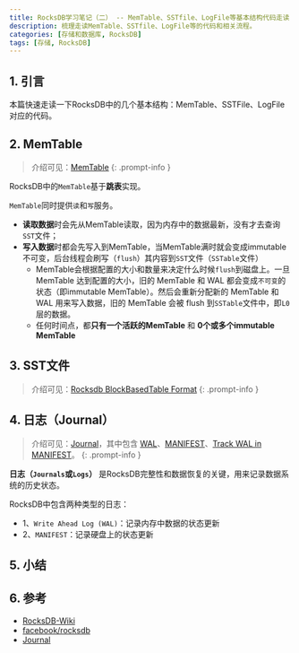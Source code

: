 ```yaml
---
title: RocksDB学习笔记（二） -- MemTable、SSTfile、LogFile等基本结构代码走读
description: 梳理走读MemTable、SSTfile、LogFile等的代码和相关流程。
categories: [存储和数据库, RocksDB]
tags: [存储, RocksDB]
---
```



## 1. 引言

本篇快速走读一下RocksDB中的几个基本结构：MemTable、SSTFile、LogFile 对应的代码。

## 2. MemTable

> 介绍可见：[MemTable](https://github.com/facebook/rocksdb/wiki/MemTable)
{: .prompt-info }

RocksDB中的`MemTable`基于**跳表**实现。

`MemTable`同时提供`读`和`写`服务。

* **读取数据**时会先从MemTable读取，因为内存中的数据最新，没有才去查询`SST`文件；
* **写入数据**时都会先写入到MemTable，当MemTable满时就会变成immutable不可变，后台线程会刷写（`flush`）其内容到`SST`文件（`SSTable`文件）
    * MemTable会根据配置的大小和数量来决定什么时候`flush`到磁盘上。一旦 MemTable 达到配置的大小，旧的 MemTable 和 WAL 都会变成`不可变`的状态（即immutable MemTable）。然后会重新分配新的 MemTable 和 WAL 用来写入数据，旧的 MemTable 会被 flush 到`SSTable`文件中，即`L0`层的数据。
    * 任何时间点，都**只有一个活跃的MemTable** 和 **0个或多个immutable MemTable**

## 3. SST文件

> 介绍可见：[Rocksdb BlockBasedTable Format](https://github.com/facebook/rocksdb/wiki/Rocksdb-BlockBasedTable-Format)
{: .prompt-info }

## 4. 日志（Journal）

> 介绍可见：[Journal](https://github.com/facebook/rocksdb/wiki/Journal)，其中包含 [WAL](https://github.com/facebook/rocksdb/wiki/Write-Ahead-Log-%28WAL%29)、[MANIFEST](https://github.com/facebook/rocksdb/wiki/MANIFEST)、[Track WAL in MANIFEST](https://github.com/facebook/rocksdb/wiki/Track-WAL-in-MANIFEST)。
{: .prompt-info }

**日志（`Journals`或`Logs`）** 是RocksDB完整性和数据恢复的关键，用来记录数据系统的历史状态。

RocksDB中包含两种类型的日志：
* 1、`Write Ahead Log (WAL)`：记录内存中数据的状态更新
* 2、`MANIFEST`：记录硬盘上的状态更新


## 5. 小结


## 6. 参考

* [RocksDB-Wiki](https://github.com/facebook/rocksdb/wiki)
* [facebook/rocksdb](https://github.com/facebook/rocksdb/)
* [Journal](https://github.com/facebook/rocksdb/wiki/Journal)
